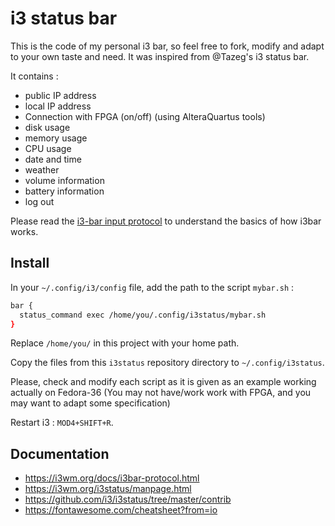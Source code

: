 # i3 status bar

This is the code of my personal i3 bar, so feel free to fork, modify and adapt to your own taste and need.
It was inspired from @Tazeg's i3 status bar.

<!-- In the future it will be an image -->

It contains :

- public IP address
- local IP address
- Connection with FPGA (on/off) (using AlteraQuartus tools) 
- disk usage
- memory usage
- CPU usage
- date and time
- weather
- volume information
- battery information
- log out

Please read the [i3-bar input protocol](https://i3wm.org/docs/i3bar-protocol.html) to understand the basics of how i3bar works.


## Install

In your `~/.config/i3/config` file, add the path to the script `mybar.sh` :

```bash
bar {
  status_command exec /home/you/.config/i3status/mybar.sh
}
```
Replace `/home/you/` in this project with your home path.

Copy the files from this `i3status` repository directory to `~/.config/i3status`.

Please, check and modify each script as it is given as an example working actually on Fedora-36 (You may not have/work work with FPGA, and you may want to adapt some specification)

Restart i3 : `MOD4+SHIFT+R`.

<!-- Specify font -->
<!-- Describe packages
You may also need to install, i.e. for Fedora-36 :
```bash
sudo dnf install  SOME FONT# for icons 
yay -S alsa-utils # for alsamixer (sound volume)
pip3 install psutil --user # for cpu, memory, disk usage
```
-->

## Documentation

- <https://i3wm.org/docs/i3bar-protocol.html>
- <https://i3wm.org/i3status/manpage.html>
- <https://github.com/i3/i3status/tree/master/contrib>
- <https://fontawesome.com/cheatsheet?from=io>

